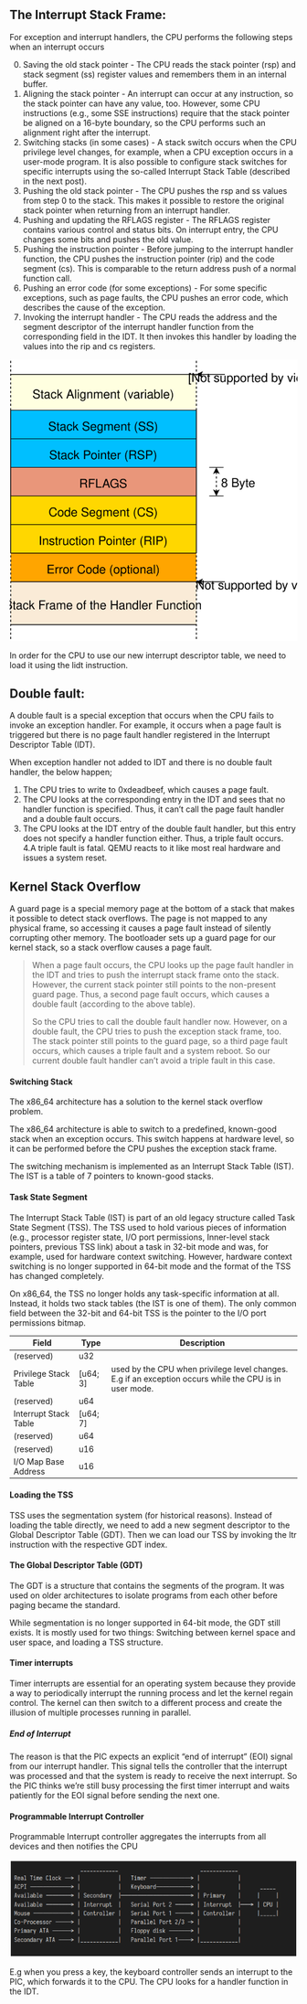## The Interrupt Stack Frame:
For exception and interrupt handlers, the CPU performs the following steps when an interrupt occurs

0. Saving the old stack pointer - The CPU reads the stack pointer (rsp) and stack segment (ss) register values and remembers them in an internal buffer.
1. Aligning the stack pointer - An interrupt can occur at any instruction, so the stack pointer can have any value, too. However, some CPU instructions (e.g., some SSE instructions) require that the stack pointer be aligned on a 16-byte boundary, so the CPU performs such an alignment right after the interrupt.
2. Switching stacks (in some cases) - A stack switch occurs when the CPU privilege level changes, for example, when a CPU exception occurs in a user-mode program. It is also possible to configure stack switches for specific interrupts using the so-called Interrupt Stack Table (described in the next post).
3. Pushing the old stack pointer - The CPU pushes the rsp and ss values from step 0 to the stack. This makes it possible to restore the original stack pointer when returning from an interrupt handler.
4. Pushing and updating the RFLAGS register - The RFLAGS register contains various control and status bits. On interrupt entry, the CPU changes some bits and pushes the old value.
5. Pushing the instruction pointer - Before jumping to the interrupt handler function, the CPU pushes the instruction pointer (rip) and the code segment (cs). This is comparable to the return address push of a normal function call.
6. Pushing an error code (for some exceptions) - For some specific exceptions, such as page faults, the CPU pushes an error code, which describes the cause of the exception.
7. Invoking the interrupt handler - The CPU reads the address and the segment descriptor of the interrupt handler function from the corresponding field in the IDT. It then invokes this handler by loading the values into the rip and cs registers.

![exception stack frame](images/exception-stack-frame.svg)

In order for the CPU to use our new interrupt descriptor table, we need to load it using the lidt instruction.

## Double fault:
 A double fault is a special exception that occurs when the CPU fails to invoke an exception handler. For example, it occurs when a page fault is triggered but there is no page fault handler registered in the Interrupt Descriptor Table (IDT).

When exception handler not added to IDT and there is no double fault handler, the below happen;

1. The CPU tries to write to 0xdeadbeef, which causes a page fault.
2. The CPU looks at the corresponding entry in the IDT and sees that no handler function is specified. Thus, it can’t call the page fault handler and a double fault occurs.
3. The CPU looks at the IDT entry of the double fault handler, but this entry does not specify a handler function either. Thus, a triple fault occurs.
4.A triple fault is fatal. QEMU reacts to it like most real hardware and issues a system reset.

## Kernel Stack Overflow
A guard page is a special memory page at the bottom of a stack that makes it possible to detect stack overflows. The page is not mapped to any physical frame, so accessing it causes a page fault instead of silently corrupting other memory. The bootloader sets up a guard page for our kernel stack, so a stack overflow causes a page fault.


> When a page fault occurs, the CPU looks up the page fault handler in the IDT and tries to push the interrupt stack frame onto the stack. However, the current stack pointer still points to the non-present guard page. Thus, a second page fault occurs, which causes a double fault (according to the above table).
>
> So the CPU tries to call the double fault handler now. However, on a double fault, the CPU tries to push the exception stack frame, too. The stack pointer still points to the guard page, so a third page fault occurs, which causes a triple fault and a system reboot. So our current double fault handler can’t avoid a triple fault in this case.

#### Switching Stack
The x86_64 architecture has a solution to the kernel stack overflow problem.

The x86_64 architecture is able to switch to a predefined, known-good stack when an exception occurs. This switch happens at hardware level, so it can be performed before the CPU pushes the exception stack frame.

The switching mechanism is implemented as an Interrupt Stack Table (IST). The IST is a table of 7 pointers to known-good stacks.

#### Task State Segment
The Interrupt Stack Table (IST) is part of an old legacy structure called Task State Segment (TSS). The TSS used to hold various pieces of information (e.g., processor register state, I/O port permissions, Inner-level stack pointers, previous TSS link) about a task in 32-bit mode and was, for example, used for hardware context switching. However, hardware context switching is no longer supported in 64-bit mode and the format of the TSS has changed completely.

On x86_64, the TSS no longer holds any task-specific information at all. Instead, it holds two stack tables (the IST is one of them). The only common field between the 32-bit and 64-bit TSS is the pointer to the I/O port permissions bitmap.

| Field |	Type | Description |
| ---- | ---- | ---- |
| (reserved)	| u32 |
| Privilege Stack Table	| [u64; 3] | used by the CPU when privilege level changes. E.g if an exception occurs while the CPU is in user mode.
| (reserved) |	u64 |
| Interrupt Stack Table	| [u64; 7] |
| (reserved)	| u64 |
| (reserved)	| u16 |
| I/O Map Base Address 	| u16 |


#### Loading the TSS
TSS uses the segmentation system (for historical reasons). Instead of loading the table directly, we need to add a new segment descriptor to the Global Descriptor Table (GDT). Then we can load our TSS by invoking the ltr instruction with the respective GDT index.


#### The Global Descriptor Table (GDT)
The GDT is a structure that contains the segments of the program. It was used on older architectures to isolate programs from each other before paging became the standard.

While segmentation is no longer supported in 64-bit mode, the GDT still exists. It is mostly used for two things: Switching between kernel space and user space, and loading a TSS structure.

#### Timer interrupts
Timer interrupts are essential for an operating system because they provide a way to periodically interrupt the running process and let the kernel regain control. The kernel can then switch to a different process and create the illusion of multiple processes running in parallel.

##### End of Interrupt
The reason is that the PIC expects an explicit “end of interrupt” (EOI) signal from our interrupt handler. This signal tells the controller that the interrupt was processed and that the system is ready to receive the next interrupt. So the PIC thinks we’re still busy processing the first timer interrupt and waits patiently for the EOI signal before sending the next one.

#### Programmable Interrupt Controller
Programmable Interrupt controller aggregates the interrupts from all devices and then notifies the CPU

![PIC communication with the CPU](images/pic-communication.png)

E.g when you press a key, the keyboard controller sends an interrupt to the PIC, which forwards it to the CPU. The CPU looks for a handler function in the IDT.
